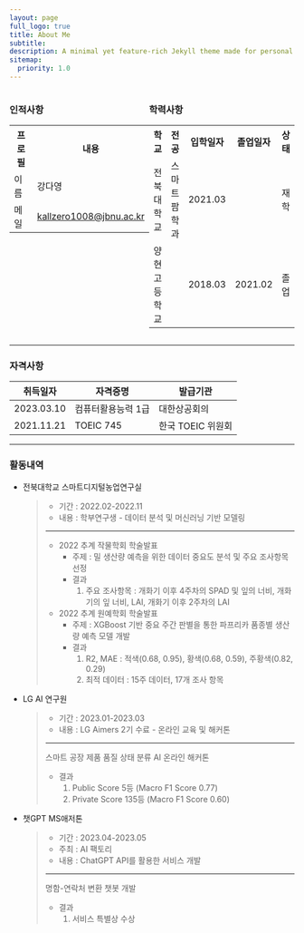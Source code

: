 ```yaml
---
layout: page
full_logo: true
title: About Me
subtitle: 
description: A minimal yet feature-rich Jekyll theme made for personal websites and blogs.
sitemap:
  priority: 1.0
---
```


<div style="display: flex;">
  <div style="flex-basis: 50%;">
    <h3>인적사항</h3>
    <table>
      <tr>
        <th>프로필</th>
        <th>내용</th>
      </tr>
      <tr>
        <td>이름</td>
        <td>강다영</td>
      </tr>
      <tr>
        <td>메일</td>
        <td><a href="mailto:kallzero1008@jbnu.ac.kr">kallzero1008@jbnu.ac.kr</a></td>
      </tr>
    </table>
  </div>
  <div style="flex-basis: 50%;">
    <h3>학력사항</h3>
    <table>
      <tr>
        <th>학교</th>
        <th>전공</th>
        <th>입학일자</th>
        <th>졸업일자</th>
        <th>상태</th>
      </tr>
      <tr>
        <td>전북대학교</td>
        <td>스마트팜학과</td>
        <td>2021.03</td>
        <td></td>
        <td>재학</td>
      </tr>
      <tr>
        <td>양현고등학교</td>
        <td></td>
        <td>2018.03</td>
        <td>2021.02</td>
        <td>졸업</td>
      </tr>
    </table>
  </div>
</div>

---

### 자격사항

 취득일자       |자격증명      | 발급기관         | 
---------|------------|--------------|
 2023.03.10 | 컴퓨터활용능력 1급 | 대한상공회의       |
2021.11.21 | TOEIC 745  | 한국 TOEIC 위원회 |


---

### 활동내역

- 전북대학교 스마트디지털농업연구실
  > - 기간 : 2022.02-2022.11
  > - 내용 : 학부연구생 - 데이터 분석 및 머신러닝 기반 모델링 
  > - - - 
  > - 2022 추계 작물학회 학술발표 
  >   - 주제 : 밀 생산량 예측을 위한 데이터 중요도 분석 및 주요 조사항목 선정 
  >   - 결과 
  >     1. 주요 조사항목 : 개화기 이후 4주차의 SPAD 및 잎의 너비, 개화기의 잎 너비, LAI, 개화기 이후 2주차의 LAI 
  > - 2022 추계 원예학회 학술발표 
  >   - 주제 :  XGBoost 기반 중요 주간 판별을 통한 파프리카 품종별 생산량 예측 모델 개발 
  >   - 결과 
  >     1. R2, MAE : 적색(0.68, 0.95), 황색(0.68, 0.59), 주황색(0.82, 0.29)
  >     2. 최적 데이터 : 15주 데이터, 17개 조사 항목

- LG AI 연구원
  > - 기간 : 2023.01-2023.03 
  > - 내용 : LG Aimers 2기 수료 - 온라인 교육 및 해커톤 
  > - - - 
  > 스마트 공장 제품 품질 상태 분류 AI 온라인 해커톤 
  > - 결과
  >   1. Public Score 5등 (Macro F1 Score 0.77)
  >   2. Private Score 135등 (Macro F1 Score 0.60) 

- 챗GPT MS애저톤
  > - 기간 : 2023.04-2023.05 
  > - 주최 : AI 팩토리 
  > - 내용 : ChatGPT API를 활용한 서비스 개발 
  > - - -
  > 명함-연락처 변환 챗봇 개발 
  > - 결과
  >   1. 서비스 특별상 수상

<br>
<br>
<br>
<br>
<br>
<br>
<br>
